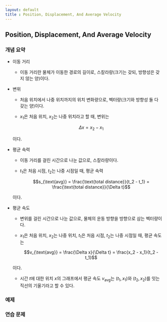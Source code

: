```yaml
---
layout: default
title : Position, Displacement, And Average Velocity
---
```


## Position, Displacement, And Average Velocity

### 개념 요약

- 이동 거리
    + 이동 거리란 물체가 이동한 경로의 길이로, 스칼라량(크기는 갖되, 방향성은 갖지 않는 양)이다.

- 변위
    + 처음 위치에서 나중 위치까지의 위치 변화량으로, 벡터량(크기와 방향성 둘 다 갖는 양)이다. 
    + $x_1$은 처음 위치, $x_2$는 나중 위치라고 할 때, 변위는

        $$\Delta x = x_2 - x_1$$

    이다.

- 평균 속력
    + 이동 거리를 걸린 시간으로 나눈 값으로, 스칼라량이다. 
    + $t_1$은 처음 시점, $t_2$는 나중 시점일 때, 평균 속력

        $$s_{\text{avg}} = \frac{\text{total distance}}{t_2 - t_1} = \frac{\text{total distance}}{\Delta t}$$

    이다.

- 평균 속도
    + 변위를 걸린 시간으로 나눈 값으로, 물체의 운동 방향을 방향으로 삼는 벡터량이다.
    + $x_1$은 처음 위치, $x_2$는 나중 위치, $t_1$은 처음 시점, $t_2$는 나중 시점일 때, 평균 속도는

        $$v_{\text{avg}} = \frac{\Delta x}{\Delta t} = \frac{x_2 - x_1}{t_2 - t_1}$$

    이다. 
    + 시간 $t$에 대한 위치 $x$의 그래프에서 평균 속도 $v_{\text{avg}}$는 $(t_1, x_1)$와 $(t_2, x_2)$를 잇는 직선의 기울기라고 할 수 있다.

### 예제



### 연습 문제


<!--

  우리가 살고 있는 세계에서는 물체들이 운동을 하는 모습을 자주 관찰할 수 있다. 이번 단원에서는 이러한 운동 중에서 다음 3가지 조건을 만족하는 운동(가장 설명하기 쉬운 운동)만 취급해보려 한다.
1. 물체의 운동 방향은 직선 방향이어야 한다.
2. 물체의 운동만 고려하자. 물체의 운동을 유발하는 '힘'에 대해서는 후에 언급하도록 하겠다.
3. 물체가 미끄러지는 운동만 고려한다. 회전하는 운동은 고려하지 않는다. 회전 운동 또한 후에 언급하도록 하겠다.

  물체의 움직임을 서술하기 위해서는 당연히 먼저 위치에 대해 서술해야 한다. 윗 문단에서 말했다시피 우리는 직선 방향의 운동만 고려할 것이기 때문에 지금은 직선으로 위치를 표시하는 것이 좋겠다. 우선 기준점인 원점(Origin)을 잡고, 그 오른쪽 부분을 양의 방향(Positive Direction), 그 왼쪽 부분을 음의 방향(Negative Direction)으로 하자. 이를 그림으로 표현하면 다음과 같다.

![Figure](./assets/1/1.png){:height="25%" width="25%"}

  위치를 잡았으니, 물체가 운동한 후 변화한 거리인 변위(Displacement)에 대해서도 논할 수 있다. 만약 처음 물체가 $x = -3 \text{ m}$에 있었는데, 운동을 한 후에 $x = 5 \text{ m}$로 이동했다고 하자. 그러면 변위는 $\Delta x = 5 \text{ m} - (-3 \text{ m}) = 8 \text{ m}$가 된다. 이를 일반화해보자. 처음 있었던 위치를 $x_1$, 운동 후 변화한 위치를 $x_2$라 하면, 변위 $\Delta x$는 다음과 같다.

$$\Delta x = x_2 - x_1$$

  우리가 흔히 생각하는 이동 거리는 방향과 관계 없이 항상 $0$ 이상의 실수로만 이야기한다. 서울에서 부산까지의 거리가 어느 방향에든 관계없이 $325 \text{ km}$인 것처럼 말이다. 그러나 변위는 그 기준점을 어디로 잡느냐에 따라 음수로 설정될 수도 있다. 서울에서 부산까지 가는 하행을 양의 방향으로 잡는다면, 부산에서 서울로 갈 때 이동한 변위는 $-325 \text{ km}$가 되는 것이다. 이렇게 크기뿐만 아니라 방향까지 고려해야하는 변위는 벡터량으로 정의된다. (벡터에 관해서는 후에 다루도록 하겠다. 일단 지금은 넘어가자.)

  이동 거리와 변위에 대해 한 가지 더 이야기해보자. 서울에서 부산까지 가는 데 직선거리가 $325 \text{ km}$라면, 서울에서 부산까지 갈 때 변위는 $325 \text{ km}$일 것이다. 그러나 만약 이동 거리라면 서울에서 부산까지 갈 때 이용한 도로의 길이의 합(최소한 $325 \text{ km}$보다는 긴 거리)이 이동 거리가 될 것이다. 요약하자면 변위는 도착 위치에서 처음 위치를 뺀 순수한 변화지만, 이동 거리는 처음 위치에서 도착 위치로 가는 경로의 길이 전체를 합한 것이라 할 수 있겠다.

-->